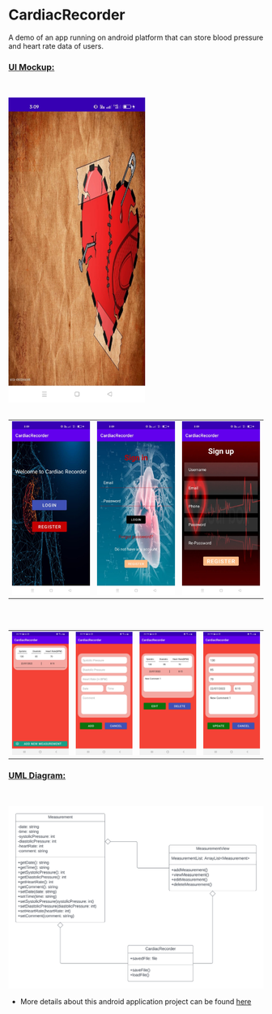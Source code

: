 # CardiacRecorder
A demo of an app running on android platform that can store blood pressure and heart rate data of users.

### <ins> **UI Mockup:** </ins>
<br>
<br>
<img src = "img/WhatsApp Image 2023-07-06 at 3.25.37 PM.jpeg" alt = "Splash Screen" title = "Splash Screen" width = "270" >
<br>
<br>
<table>
 <tr>
   <td><img src = "img/WhatsApp Image 2023-07-06 at 3.25.38 PM.jpeg" alt = "Entry" title = "Entry" width = "270" ></td>
   <td><img src = "img/WhatsApp Image 2023-07-06 at 3.25.39 PM.jpeg" alt = "Register" title = "Register" width = "270" ></td>
   <td><img src = "img/WhatsApp Image 2023-07-06 at 3.25.40 PM.jpeg" alt = "Login" title = "Login" width = "270" ></td>
 </tr>
</table>  
<br>
<br>
<table>
 <tr>
   <td><img src = "https://github.com/Rafia06/image/blob/main/addmeasure.jpg" alt = "showrecord" title = "showrecord" width = "270" ></td>
   <td><img src = "https://github.com/Rafia06/image/blob/main/add.jpg" alt = "Add New Measurement" title = "Add New Measurement" width = "270" ></td>
    <td><img src = "https://github.com/Rafia06/image/blob/main/edit.jpg" alt = "editrecord" title = "editrecord" width = "270" ></td>
     <td><img src = "https://github.com/Rafia06/image/blob/main/update.jpg" alt = "updaterecord" title = "updaterecord" width = "270" ></td>
   
 </tr>
</table> 


### <ins> **UML Diagram:** </ins>
<br>
<br>
<img src = "https://github.com/Rafia06/image/blob/main/UML_Diagram.png" alt = "Splash Screen" title = "Splash Screen" width = "1000" >


* More details about this android application project can be found <a href="https://github.com/Newbie053/CardiacRecorder2.0/wiki">here</a>
